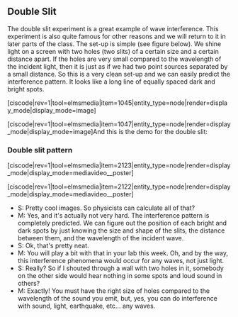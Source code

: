## Double Slit

The double slit experiment is a great example of wave interference.  This experiment is also quite famous for other reasons and we will return to it in later parts of the class. The set-up is simple (see figure below). We shine light on a screen with two holes (two slits) of a certain size and a certain distance apart. If the holes are very small compared to the wavelength of the incident light, then it is just as if we had two point sources separated by a small distance. So this is a very clean set-up and we can easily predict the interference pattern. It looks like a long line of equally spaced dark and bright spots.

[ciscode|rev=1|tool=elmsmedia|item=1045|entity_type=node|render=display_mode|display_mode=image]

[ciscode|rev=1|tool=elmsmedia|item=1047|entity_type=node|render=display_mode|display_mode=image]</div></div>And this is the demo for the double slit:

### Double slit pattern

[ciscode|rev=1|tool=elmsmedia|item=2123|entity_type=node|render=display_mode|display_mode=mediavideo__poster]

[ciscode|rev=1|tool=elmsmedia|item=2122|entity_type=node|render=display_mode|display_mode=mediavideo__poster]

- S: Pretty cool images. So physicists can calculate all of that?
- M: Yes, and it's actually not very hard. The interference pattern is completely predicted. We can figure out the position of each bright and dark spots by just knowing the size and shape of the slits, the distance between them, and the wavelength of the incident wave.
- S: Ok, that's pretty neat.
- M: You will play a bit with that in your lab this week. Oh, and by the way, this interference phenomena would occur for any waves, not just light.
- S: Really? So if I shouted through a wall with two holes in it, somebody on the other side would hear nothing in some spots and loud sound in others?
- M: Exactly! You must have the right size of holes compared to the wavelength of the sound you emit, but, yes, you can do interference with sound, light, earthquake, etc... any waves.